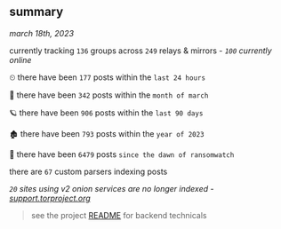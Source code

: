 
## summary
_march 18th, 2023_

currently tracking `136` groups across `249` relays & mirrors - _`100` currently online_

⏲ there have been `177` posts within the `last 24 hours`

🦈 there have been `342` posts within the `month of march`

🪐 there have been `906` posts within the `last 90 days`

🏚 there have been `793` posts within the `year of 2023`

🦕 there have been `6479` posts `since the dawn of ransomwatch`

there are `67` custom parsers indexing posts

_`20` sites using v2 onion services are no longer indexed - [support.torproject.org](https://support.torproject.org/onionservices/v2-deprecation/)_

> see the project [README](https://github.com/joshhighet/ransomwatch#ransomwatch--) for backend technicals
